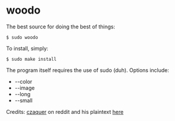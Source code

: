 woodo
======================
The best source for doing the best of things:

    $ sudo woodo

To install, simply:

    $ sudo make install

The program itself requires the use of sudo (duh).
Options include:

* --color
* --image
* --long
* --small

Credits:
[czaquer](http://as.reddit.com/r/pokemon/comments/18gpja/so_i_was_messing_around_with_the_terminal/) on reddit and his plaintext [here](http://pastebin.com/M4MgiruT)